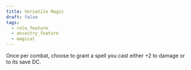 ```yaml
---
title: Versatile Magic
draft: false
tags:
  - role_feature
  - ancestry_feature
  - magical
---
```

Once per combat, choose to grant a spell you cast either +2 to damage or to its save DC.